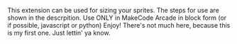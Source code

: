 This extension can be used for sizing your sprites. The steps for use are shown in the descrpition. Use ONLY in MakeCode Arcade in block form (or if possible, javascript or python) Enjoy! There's not much here, because this is my first one. Just lettin' ya know.
